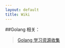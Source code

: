 ```yaml
---
layout: default
title: Wiki
---
```


##Golang 相关：
> [Golang 学习资源收集](2012/07/13/collect-golang-resource-before-learn/)

